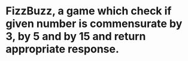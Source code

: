 # FizzBuzz, a game which check if given number is commensurate by 3, by 5 and by 15 and return appropriate response.
